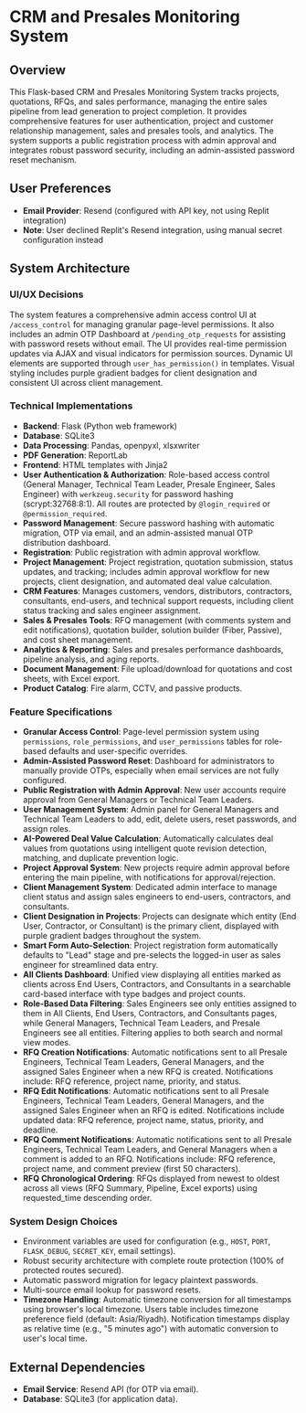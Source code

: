 # CRM and Presales Monitoring System

## Overview
This Flask-based CRM and Presales Monitoring System tracks projects, quotations, RFQs, and sales performance, managing the entire sales pipeline from lead generation to project completion. It provides comprehensive features for user authentication, project and customer relationship management, sales and presales tools, and analytics. The system supports a public registration process with admin approval and integrates robust password security, including an admin-assisted password reset mechanism.

## User Preferences
- **Email Provider**: Resend (configured with API key, not using Replit integration)
- **Note**: User declined Replit's Resend integration, using manual secret configuration instead

## System Architecture

### UI/UX Decisions
The system features a comprehensive admin access control UI at `/access_control` for managing granular page-level permissions. It also includes an admin OTP Dashboard at `/pending_otp_requests` for assisting with password resets without email. The UI provides real-time permission updates via AJAX and visual indicators for permission sources. Dynamic UI elements are supported through `user_has_permission()` in templates. Visual styling includes purple gradient badges for client designation and consistent UI across client management.

### Technical Implementations
- **Backend**: Flask (Python web framework)
- **Database**: SQLite3
- **Data Processing**: Pandas, openpyxl, xlsxwriter
- **PDF Generation**: ReportLab
- **Frontend**: HTML templates with Jinja2
- **User Authentication & Authorization**: Role-based access control (General Manager, Technical Team Leader, Presale Engineer, Sales Engineer) with `werkzeug.security` for password hashing (scrypt:32768:8:1). All routes are protected by `@login_required` or `@permission_required`.
- **Password Management**: Secure password hashing with automatic migration, OTP via email, and an admin-assisted manual OTP distribution dashboard.
- **Registration**: Public registration with admin approval workflow.
- **Project Management**: Project registration, quotation submission, status updates, and tracking; includes admin approval workflow for new projects, client designation, and automated deal value calculation.
- **CRM Features**: Manages customers, vendors, distributors, contractors, consultants, end-users, and technical support requests, including client status tracking and sales engineer assignment.
- **Sales & Presales Tools**: RFQ management (with comments system and edit notifications), quotation builder, solution builder (Fiber, Passive), and cost sheet management.
- **Analytics & Reporting**: Sales and presales performance dashboards, pipeline analysis, and aging reports.
- **Document Management**: File upload/download for quotations and cost sheets, with Excel export.
- **Product Catalog**: Fire alarm, CCTV, and passive products.

### Feature Specifications
- **Granular Access Control**: Page-level permission system using `permissions`, `role_permissions`, and `user_permissions` tables for role-based defaults and user-specific overrides.
- **Admin-Assisted Password Reset**: Dashboard for administrators to manually provide OTPs, especially when email services are not fully configured.
- **Public Registration with Admin Approval**: New user accounts require approval from General Managers or Technical Team Leaders.
- **User Management System**: Admin panel for General Managers and Technical Team Leaders to add, edit, delete users, reset passwords, and assign roles.
- **AI-Powered Deal Value Calculation**: Automatically calculates deal values from quotations using intelligent quote revision detection, matching, and duplicate prevention logic.
- **Project Approval System**: New projects require admin approval before entering the main pipeline, with notifications for approval/rejection.
- **Client Management System**: Dedicated admin interface to manage client status and assign sales engineers to end-users, contractors, and consultants.
- **Client Designation in Projects**: Projects can designate which entity (End User, Contractor, or Consultant) is the primary client, displayed with purple gradient badges throughout the system.
- **Smart Form Auto-Selection**: Project registration form automatically defaults to "Lead" stage and pre-selects the logged-in user as sales engineer for streamlined data entry.
- **All Clients Dashboard**: Unified view displaying all entities marked as clients across End Users, Contractors, and Consultants in a searchable card-based interface with type badges and project counts.
- **Role-Based Data Filtering**: Sales Engineers see only entities assigned to them in All Clients, End Users, Contractors, and Consultants pages, while General Managers, Technical Team Leaders, and Presale Engineers see all entities. Filtering applies to both search and normal view modes.
- **RFQ Creation Notifications**: Automatic notifications sent to all Presale Engineers, Technical Team Leaders, General Managers, and the assigned Sales Engineer when a new RFQ is created. Notifications include: RFQ reference, project name, priority, and status.
- **RFQ Edit Notifications**: Automatic notifications sent to all Presale Engineers, Technical Team Leaders, General Managers, and the assigned Sales Engineer when an RFQ is edited. Notifications include updated data: RFQ reference, project name, status, priority, and deadline.
- **RFQ Comment Notifications**: Automatic notifications sent to all Presale Engineers, Technical Team Leaders, and General Managers when a comment is added to an RFQ. Notifications include: RFQ reference, project name, and comment preview (first 50 characters).
- **RFQ Chronological Ordering**: RFQs displayed from newest to oldest across all views (RFQ Summary, Pipeline, Excel exports) using requested_time descending order.

### System Design Choices
- Environment variables are used for configuration (e.g., `HOST`, `PORT`, `FLASK_DEBUG`, `SECRET_KEY`, email settings).
- Robust security architecture with complete route protection (100% of protected routes secured).
- Automatic password migration for legacy plaintext passwords.
- Multi-source email lookup for password resets.
- **Timezone Handling**: Automatic timezone conversion for all timestamps using browser's local timezone. Users table includes timezone preference field (default: Asia/Riyadh). Notification timestamps display as relative time (e.g., "5 minutes ago") with automatic conversion to user's local time.

## External Dependencies
- **Email Service**: Resend API (for OTP via email).
- **Database**: SQLite3 (for application data).